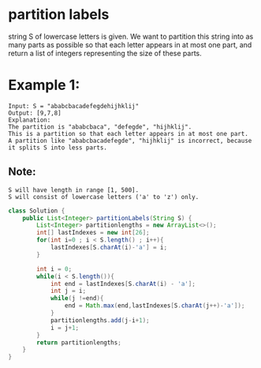 # partition labels

string S of lowercase letters is given. We want to partition this string into as many parts as possible so that each letter appears in at most one part, and return a list of integers representing the size of these parts.

# Example 1:
```
Input: S = "ababcbacadefegdehijhklij"
Output: [9,7,8]
Explanation:
The partition is "ababcbaca", "defegde", "hijhklij".
This is a partition so that each letter appears in at most one part.
A partition like "ababcbacadefegde", "hijhklij" is incorrect, because it splits S into less parts.
```

## Note:
```
S will have length in range [1, 500].
S will consist of lowercase letters ('a' to 'z') only.
```

```java
class Solution {
    public List<Integer> partitionLabels(String S) {
        List<Integer> partitionlengths = new ArrayList<>();
        int[] lastIndexes = new int[26];
        for(int i=0 ; i < S.length() ; i++){
            lastIndexes[S.charAt(i)-'a'] = i;
        }

        int i = 0;
        while(i < S.length()){
            int end = lastIndexes[S.charAt(i) - 'a'];
            int j = i;
            while(j !=end){
                end = Math.max(end,lastIndexes[S.charAt(j++)-'a']);
            }
            partitionlengths.add(j-i+1);
            i = j+1;
        }
        return partitionlengths;
    }
}
```
